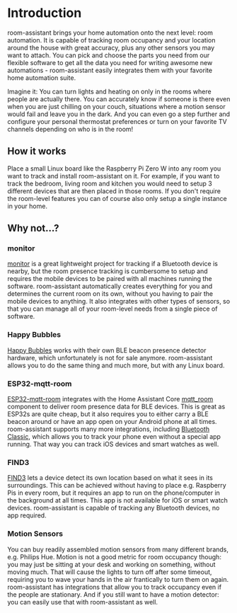 # Introduction

room-assistant brings your home automation onto the next level: room automation.
It is capable of tracking room occupancy and your location around the house with great accuracy, plus any other sensors you may want to attach.
You can pick and choose the parts you need from our flexible software to get all the data you need for writing awesome new automations - room-assistant easily integrates them with your favorite home automation suite.

Imagine it: You can turn lights and heating on only in the rooms where people are actually there.
You can accurately know if someone is there even when you are just chilling on your couch, situations where a motion sensor would fail and leave you in the dark.
And you can even go a step further and configure your personal thermostat preferences or turn on your favorite TV channels depending on who is in the room!

## How it works

Place a small Linux board like the Raspberry Pi Zero W into any room you want to track and install room-assistant on it.
For example, if you want to track the bedroom, living room and kitchen you would need to setup 3 different devices that are then placed in those rooms.
If you don't require the room-level features you can of course also only setup a single instance in your home.

## Why not...?

### monitor

[monitor](https://github.com/andrewjfreyer/monitor) is a great lightweight project for tracking if a Bluetooth device is nearby, but the room presence tracking is cumbersome to setup and requires the mobile devices to be paired with all machines running the software. room-assistant automatically creates everything for you and determines the current room on its own, without you having to pair the mobile devices to anything. It also integrates with other types of sensors, so that you can manage all of your room-level needs from a single piece of software.

### Happy Bubbles

[Happy Bubbles](https://www.happybubbles.tech) works with their own BLE beacon presence detector hardware, which unfortunately is not for sale anymore. room-assistant allows you to do the same thing and much more, but with any Linux board.

### ESP32-mqtt-room

[ESP32-mqtt-room](https://jptrsn.github.io/ESP32-mqtt-room/) integrates with the Home Assistant Core [mqtt_room](https://www.home-assistant.io/integrations/mqtt_room/) component to deliver room presence data for BLE devices. This is great as ESP32s are quite cheap, but it also requires you to either carry a BLE beacon around or have an app open on your Android phone at all times. room-assistant supports many more integrations, including [Bluetooth Classic](/integrations/bluetooth-classic), which allows you to track your phone even without a special app running. That way you can track iOS devices and smart watches as well.

### FIND3

[FIND3](https://www.internalpositioning.com/doc/) lets a device detect its own location based on what it sees in its surroundings. This can be achieved without having to place e.g. Raspberry Pis in every room, but it requires an app to run on the phone/computer in the background at all times. This app is not available for iOS or smart watch devices. room-assistant is capable of tracking any Bluetooth devices, no app required.

### Motion Sensors

You can buy readily assembled motion sensors from many different brands, e.g. Philips Hue.
Motion is not a good metric for room occupancy though: you may just be sitting at your desk and working on something, without moving much. That will cause the lights to turn off after some timeout, requiring you to wave your hands in the air frantically to turn them on again. room-assistant has integrations that allow you to track occupancy even if the people are stationary.
And if you still want to have a motion detector: you can easily use that with room-assistant as well.